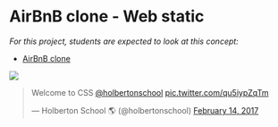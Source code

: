 # AirBnB clone - Web static

_For this project, students are expected to look at this concept:_

- [AirBnB clone](https://intranet.hbtn.io/concepts/74)

<img src="https://twitter.com/i/status/831650456464093185">
<blockquote class="twitter-tweet"><p lang="en" dir="ltr">Welcome to CSS <a href="https://twitter.com/holbertonschool?ref_src=twsrc%5Etfw">@holbertonschool</a> <a href="https://t.co/qu5iypZqTm">pic.twitter.com/qu5iypZqTm</a></p>&mdash; Holberton School 🌎 (@holbertonschool) <a href="https://twitter.com/holbertonschool/status/831650456464093185?ref_src=twsrc%5Etfw">February 14, 2017</a></blockquote>

